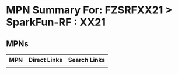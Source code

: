 



# MPN Summary For: FZSRFXX21 > SparkFun-RF : XX21

## MPNs
  

|MPN|Direct Links|Search Links|
| :--- | :--- | :--- |
||||

